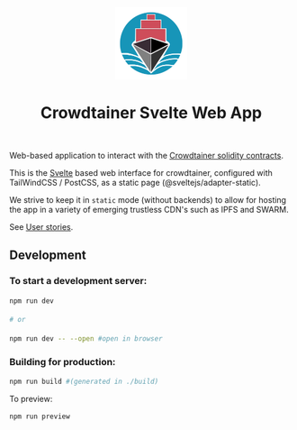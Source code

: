 <div style="text-align:center"><img src="static/CrowdtainerLogo.svg" alt="Crowdtainer" height="128px"/>

<h1> Crowdtainer Svelte Web App </h1> </div>
<br/>


Web-based application to interact with the [Crowdtainer solidity contracts](https://github.com/crowdtainer/dapp-contracts).

This is the [Svelte](https://svelte.dev) based web interface for crowdtainer, configured with TailWindCSS / PostCSS, as a static page (@sveltejs/adapter-static).

We strive to keep it in `static` mode (without backends) to allow for hosting the app in a variety of emerging trustless CDN's such as IPFS and SWARM.

See [User stories](./UserStories.md).

## Development

### To start a development server:

```bash
npm run dev

# or

npm run dev -- --open #open in browser
```

### Building for production:

```bash
npm run build #(generated in ./build)
```

To preview: 

```bash
npm run preview
```